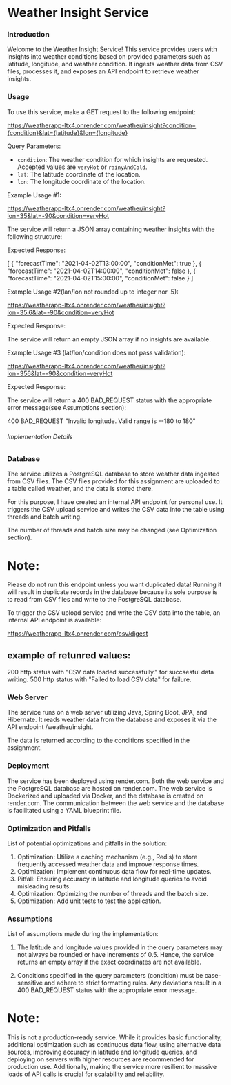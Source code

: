 # Weather Insight Service

### Introduction

Welcome to the Weather Insight Service! This service provides users with insights into weather conditions based on provided parameters such as latitude, longitude, and weather condition. It ingests weather data from CSV files, processes it, and exposes an API endpoint to retrieve weather insights.

### Usage

To use this service, make a GET request to the following endpoint:

https://weatherapp-ltx4.onrender.com/weather/insight?condition={condition}&lat={latitude}&lon={longitude}

Query Parameters:

- `condition`: The weather condition for which insights are requested. Accepted values are `veryHot` or `rainyAndCold`.
- `lat`: The latitude coordinate of the location.
- `lon`: The longitude coordinate of the location.

Example Usage #1:

https://weatherapp-ltx4.onrender.com/weather/insight?lon=35&lat=-90&condition=veryHot

The service will return a JSON array containing weather insights with the following structure:

Expected Response:

[
    {
        "forecastTime": "2021-04-02T13:00:00",
        "conditionMet": true
    },
    {
        "forecastTime": "2021-04-02T14:00:00",
        "conditionMet": false
    },
    {
        "forecastTime": "2021-04-02T15:00:00",
        "conditionMet": false
    }
]


Example Usage #2(lan/lon not rounded up to integer nor .5):

https://weatherapp-ltx4.onrender.com/weather/insight?lon=35.6&lat=-90&condition=veryHot

Expected Response:

The service will return an empty JSON array if no insights are available.


Example Usage #3 (lat/lon/condition does not pass validation):


https://weatherapp-ltx4.onrender.com/weather/insight?lon=356&lat=-90&condition=veryHot

Expected Response:

The service will return a 400 BAD_REQUEST status with the appropriate error message(see Assumptions section):

400 BAD_REQUEST "Invalid longitude. Valid range is --180 to 180"




###### Implementation Details

### Database
The service utilizes a PostgreSQL database to store weather data ingested from CSV files. The CSV files provided for this assignment are uploaded to a table called weather, and the data is stored there.

For this purpose, I have created an internal API endpoint for personal use. It triggers the CSV upload service and writes the CSV data into the table using threads and batch writing.

The number of threads and batch size may be changed (see Optimization section).

# Note: 
Please do not run this endpoint unless you want duplicated data! Running it will result in duplicate records in the database because its sole purpose is to read from CSV files and write to the PostgreSQL database.

To trigger the CSV upload service and write the CSV data into the table, an internal API endpoint is available:

https://weatherapp-ltx4.onrender.com/csv/digest

## example of retunred values:
200 http status with "CSV data loaded successfully." for succsesful data writing.
500 http status with "Failed to load CSV data" for failure.



### Web Server
The service runs on a web server utilizing Java, Spring Boot, JPA, and Hibernate. It reads weather data from the database and exposes it via the API endpoint /weather/insight.

The data is returned according to the conditions specified in the assignment.


### Deployment

The service has been deployed using render.com. Both the web service and the PostgreSQL database are hosted on render.com. The web service is Dockerized and uploaded via Docker, and the database is created on render.com. The communication between the web service and the database is facilitated using a YAML blueprint file.


### Optimization and Pitfalls
List of potential optimizations and pitfalls in the solution:

1. Optimization: Utilize a caching mechanism (e.g., Redis) to store frequently accessed weather data and improve response times.
2. Optimization: Implement continuous data flow for real-time updates.
3. Pitfall: Ensuring accuracy in latitude and longitude queries to avoid misleading results.
4. Optimization: Optimizing the number of threads and the batch size.
5. Optimization: Add unit tests to test the application.


### Assumptions
List of assumptions made during the implementation:

1. The latitude and longitude values provided in the query parameters may not always be rounded or have increments of 0.5. Hence, the service returns an empty array if the exact coordinates are not available.

2. Conditions specified in the query parameters (condition) must be case-sensitive and adhere to strict formatting rules. Any deviations result in a 400 BAD_REQUEST status with the appropriate error message.

# Note: 
This is not a production-ready service. While it provides basic functionality, additional optimization such as continuous data flow, using alternative data sources, improving accuracy in latitude and longitude queries, and deploying on servers with higher resources are recommended for production use. Additionally, making the service more resilient to massive loads of API calls is crucial for scalability and reliability.


